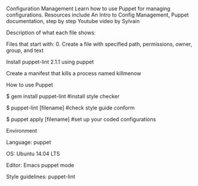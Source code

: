Configuration Management
Learn how to use Puppet for managing configurations. Resources include An Intro to Config Management, Puppet documentation, step by step Youtube video by Sylvain

Description of what each file shows:

Files that start with: 0. Create a file with specified path, permissions, owner, group, and text



Install puppet-lint 2.1.1 using puppet

Create a manifest that kills a process named killmenow

How to use Puppet

$ gem install puppet-lint #install style checker

$ puppet-lint [filename]  #check style guide conform

$ puppet apply [filename] #set up your coded configurations

Environment

Language: puppet

OS: Ubuntu 14.04 LTS

Editor: Emacs puppet mode

Style guidelines: puppet-lint

